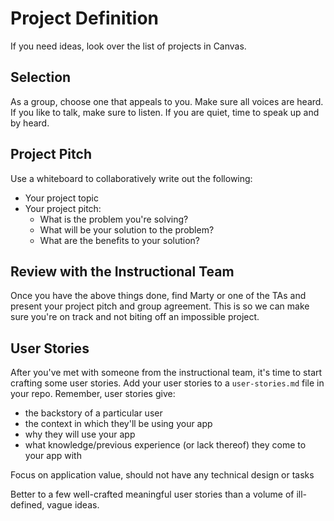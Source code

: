 # Project Definition

If you need ideas, look over the list of projects in Canvas. 

## Selection

As a group, choose one that appeals to you. Make sure all voices are heard. If you like to talk, make sure to listen. If you are quiet, time to speak up and by heard.

## Project Pitch

Use a whiteboard to collaboratively write out the following:

- Your project topic
- Your project pitch:
  - What is the problem you're solving?
  - What will be your solution to the problem?
  - What are the benefits to your solution?

## Review with the Instructional Team

Once you have the above things done, find Marty or one of the TAs and present your project pitch and group agreement. This is so we can make sure you're on track and not biting off an impossible project.

## User Stories

After you've met with someone from the instructional team, it's time to start crafting some user stories. Add your user stories to a `user-stories.md` file in your repo. Remember, user stories give:

- the backstory of a particular user
- the context in which they'll be using your app
- why they will use your app
- what knowledge/previous experience (or lack thereof) they come to your app with

Focus on application value, should not have any technical design or tasks

Better to a few well-crafted meaningful user stories than a volume of ill-defined, vague ideas.
